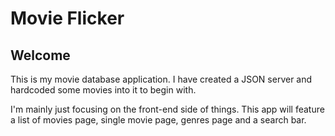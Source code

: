 # Movie Flicker

## Welcome

This is my movie database application. I have created a JSON server and hardcoded some movies into it to begin with.

I'm mainly just focusing on the front-end side of things. This app will feature a list of movies page, single movie page, genres page and a search bar.
